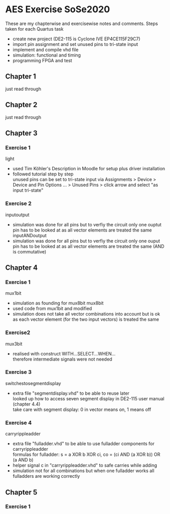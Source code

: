 # AES Exercise SoSe2020
These are my chapterwise and exercisewise notes and comments.
Steps taken for each Quartus task
* create new project (DE2-115 is Cyclone IVE EP4CE115F29C7)
* import pin assignment and set unused pins to tri-state input
* implement and compile vhd file
* simulation: functional and timing
* programming FPGA and test

## Chapter 1
just read through

## Chapter 2
just read through

## Chapter 3
### Exercise 1
light
* used Tim Köhler's Description in Moodle for setup plus driver installation
* followed tutorial step by step  
unused pins can be set to tri-state input via Assignments > Device > Device and Pin Options ... > Unused Pins > click arrow and select "as input tri-state"
### Exercise 2
inputoutput
* simulation was done for all pins but to verfiy the circuit only one ouptut pin has to be looked at as all vector elements are treated the same
inputANDoutput
* simulation was done for all pins but to verfiy the circuit only one ouput pin has to be looked at as all vector elements are treated the same (AND is commutative)

## Chapter 4
### Exercise 1
mux1bit
* simulation as founding for mux8bit
mux8bit
* used code from mux1bit and modified
* simulation does not take all vector combinations into account but is ok as each vector element (for the two input vectors) is treated the same
### Exercise2
mux3bit
* realised with construct WITH...SELECT...WHEN...  
therefore intermediate signals were not needed
### Exercise 3
switchestosegmentdisplay
* extra file "segmentdisplay.vhd" to be able to reuse later  
looked up how to access seven segment display in DE2-115 user manual (chapter 4.4)  
take care with segment display: 0 in vector means on, 1 means off
### Exercise 4
carryrippleadder
* extra file "fulladder.vhd" to be able to use fulladder components for carryrippleadder  
formulas for fulladder: s = a XOR b XOR ci, co = (ci AND (a XOR b)) OR (a AND b)
* helper signal c in "carryrippleadder.vhd" to safe carries while adding
* simulation not for all combinations but when one fulladder works all fulladders are working correctly

## Chapter 5
### Exercise 1

